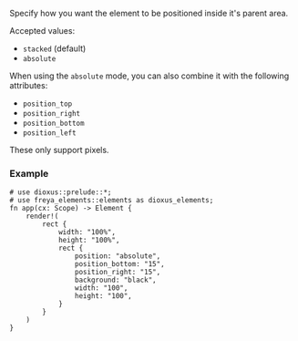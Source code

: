 Specify how you want the element to be positioned inside it's parent area.

Accepted values:

- `stacked` (default)
- `absolute`

When using the `absolute` mode, you can also combine it with the following attributes:

- `position_top`
- `position_right`
- `position_bottom`
- `position_left`

These only support pixels.

### Example

```rust, no_run
# use dioxus::prelude::*;
# use freya_elements::elements as dioxus_elements;
fn app(cx: Scope) -> Element {
    render!(
        rect {
            width: "100%",
            height: "100%",
            rect {
                position: "absolute",
                position_bottom: "15",
                position_right: "15",
                background: "black",
                width: "100",
                height: "100",
            }
        }
    )
}
```
